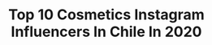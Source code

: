 ---
title: Top 10 Cosmetics Instagram Influencers In Chile In 2020
description: >-
  Find top cosmetics Instagram influencers in Chile in 2020. Most popular hashtags: #chile #makeup #cosmetics #santiago.
platform: Instagram
profiles:
  - username: "justvannia"
    fullname: >-
      Tía Mimi 🐰
    location: "Chile"
    followers: 10915
    engagement: 2197
    commentsToLikes: 0.065282
    id: ckaovu3jy66ao0i7856sj7zyp
    verified: false
    hashtags: "#coleccion, #marvel, #dragonball, #clothes"
  - username: "nati.viajes"
    fullname: >-
      ❂ Natural Life 🦅 ❂
    location: "Chile"
    followers: 10108
    engagement: 764
    commentsToLikes: 0.032118
    id: ck14l19f8sd1j0i190lb7mnxr
    verified: false
    hashtags: "#magic, #horadelplaneta, #desert, #fitzroy"
  - username: "pabloespinov"
    fullname: >-
      PΔBLO ΣSPINO
    location: "Chile"
    followers: 8041
    engagement: 340
    commentsToLikes: 0.057894
    id: ck5q8vf5i84pv0i11bm0zoutk
    verified: false
    hashtags: "#pigtattoo, #rattattoo, #antilope, #cosmetics"
  - username: "saraemdi"
    fullname: >-
      Sara Domenech
    location: "Chile"
    followers: 149555
    engagement: 584
    commentsToLikes: 0.170354
    id: ck6twrygktr300j71huepipb8
    verified: false
    hashtags: "#girlyroom, #mylvngrm, #workfromhome, #favoritos"
  - username: "valemiaaaaau"
    fullname: >-
      Valentina Leni 🔥Maquillaje 🇨🇱
    location: "Chile"
    followers: 17751
    engagement: 611
    commentsToLikes: 0.397151
    id: ck1382qs7e85m0i19qjp0c1lo
    verified: false
    hashtags: "#3inaencasa, #blog, #naturachile, #puentealto"
  - username: "_macagarciaa"
    fullname: >-
      Pipi
    location: "Chile"
    followers: 14520
    engagement: 2714
    commentsToLikes: 0.035391
    id: ckap7uqn5lnep0i78xh5ukysh
    verified: false
    hashtags: ""
  - username: "la.ffrann"
    fullname: >-
      𝕗𝕗𝕣𝕒𝕟𝕟𝕟𝕔 ★
    location: "Chile"
    followers: 9691
    engagement: 1513
    commentsToLikes: 0.039078
    id: ck8tbvx0dxcsg0j78l8tg0r8i
    verified: false
    hashtags: "#makeuponfleek, #makeupoftheday, #chile, #makeupglam"
  - username: "luxmua_"
    fullname: >-
      𝑳𝒖𝒊𝒔𝒂 𝑽𝒂𝒍𝒆𝒏𝒄𝒊𝒂
    location: "Chile"
    followers: 4665
    engagement: 1392
    commentsToLikes: 0.181515
    id: ck5c1f90mv2ky0i114uit2rf8
    verified: false
    hashtags: "#lagrimas, #redeyelook, #pink, #illusionmakeup"
  - username: "pascalealvo_makeup"
    fullname: >-
      Pascale Alvo Makeup
    location: "Chile"
    followers: 18992
    engagement: 349
    commentsToLikes: 0.147015
    id: ck5pwoyabnvbo0i11jzwapkl0
    verified: false
    hashtags: "#makeupclasses, #supershinny, #maquilladora, #mascarilla"
  - username: "makeupby_caro"
    fullname: >-
      Carolina Araque
    location: "Chile"
    followers: 54566
    engagement: 339
    commentsToLikes: 0.045676
    id: ck5hdhek6nfya0i11i1tlbkuo
    verified: false
    hashtags: "#makeupmiami, #theordinary, #skincare, #fullcolormakeup"
---